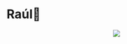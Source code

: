 # Raúl👾
<p align="center">
<img src="https://readme-typing-svg.herokuapp.com?font=Time+New+Roman&color=34375a&size=35&center=true&vCenter=true&width=800&height=200&lines=Raúl+Auad..&hearts;++;I+aspire+to+be+a+Full-Stack+web+developer,;Computer+Science+Student,;UTN-FRT+Tucumán,;Active+student,;I+love+active+learning..<3">
</p>

